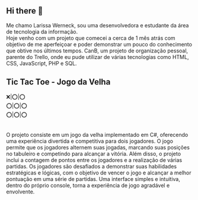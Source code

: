 ## Hi there 👋

   Me chamo Larissa Werneck, sou uma desenvolvedora e estudante da área de tecnologia da informação.<br>
   Hoje venho com um projeto que comecei a cerca de 1 mês atrás com objetivo de me aperfeiçoar e poder demonstrar um pouco do conhecimento que obtive nos últimos tempos. CanB, um projeto de organização pessoal, parente do Trello, onde eu pude utilizar de várias tecnologias como HTML, CSS, JavaScript, PHP e SQL.

## Tic Tac Toe - Jogo da Velha
❌|⭕|⭕<br>
⭕|⭕|⭕<br>
⭕|⭕|⭕<br><br>

   O projeto consiste em um jogo da velha implementado em C#, oferecendo uma experiência divertida e competitiva para dois jogadores. O jogo permite que os jogadores alternem suas jogadas, marcando suas posições no tabuleiro e competindo para alcançar a vitória. Além disso, o projeto inclui a contagem de pontos entre os jogadores e a realização de várias partidas. Os jogadores são desafiados a demonstrar suas habilidades estratégicas e lógicas, com o objetivo de vencer o jogo e alcançar a melhor pontuação em uma série de partidas. Uma interface simples e intuitiva, dentro do próprio console, torna a experiência de jogo agradável e envolvente.
